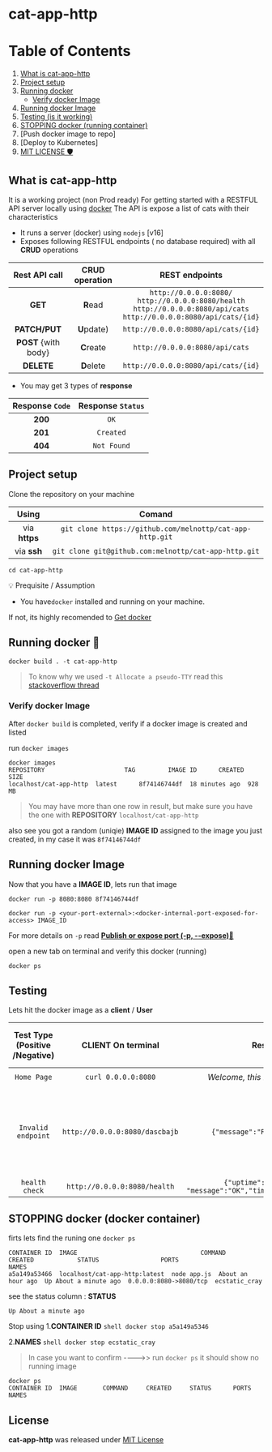 # cat-app-http

# Table of Contents


1. [What is cat-app-http](#what-is-cat-app-http-)
2. [Project setup ](#project-setup-)
3. [Running docker ](#running-docker-)
   * [Verify docker Image](#verify-docker-image-) 
4. [Running docker Image](#running-docker-image-)
5. [Testing (is it working)](#testing-is-it-working-)
6. [STOPPING docker (running container)](#stopping-docker-docker-container-)
7. [Push docker image to repo]
8. [Deploy to Kubernetes]
7. [MIT LICENSE 🛡️ ](#license-)


## What is cat-app-http

It is a working project (non Prod ready)
For getting started with a RESTFUL API server locally using [docker](https://docs.docker.com/)
The API is expose a list of cats with their characteristics

- It runs a server (docker) using `nodejs` [v16] 
- Exposes following  RESTFUL endpoints ( no database required) with all **CRUD** operations

|**Rest API** call          | **CRUD** operation | REST endpoints|
|:----:                 |:----:           |:----:|
|**GET**                | **R**ead        | `http://0.0.0.0:8080/` <br /> `http://0.0.0.0:8080/health`  <br /> `http://0.0.0.0:8080/api/cats`  <br /> `http://0.0.0.0:8080/api/cats/{id}`|
|**PATCH/PUT**          | **U**pdate)     | `http://0.0.0.0:8080/api/cats/{id}`|
|**POST** {with body}   | **C**reate      | `http://0.0.0.0:8080/api/cats`|
|**DELETE**             | **D**elete      | `http://0.0.0.0:8080/api/cats/{id}` |

 
 - You may get 3 types of **response**
 
  |Response `Code`  | Response `Status` |
  |:---------------:|:-----------------:|
  |     **200**     |       `OK`        |
  |     **201**     |     `Created`     |
  |     **404**     |    `Not Found`    |
  

## Project setup

Clone the repository on your machine

|**Using** | **Comand** |
|:---:|:---:|
|via **https**|```git clone https://github.com/melnottp/cat-app-http.git``` |
|via **ssh**|```git clone git@github.com:melnottp/cat-app-http.git``` |

```shell
cd cat-app-http
```

💡 Prequisite / Assumption
- You have`docker` installed and running on your machine.

If not, its highly recomended to [Get docker](https://docs.docker.com/get-docker/)


## Running docker 🐋

```
docker build . -t cat-app-http
```

> To know why we used `-t Allocate a pseudo-TTY` read this [stackoverflow thread](https://stackoverflow.com/a/40026942)

### Verify docker Image

After `docker build` is completed, verify if a docker image is created and listed

run `docker images`

```shell
docker images
REPOSITORY                      TAG         IMAGE ID      CREATED         SIZE
localhost/cat-app-http  latest      8f74146744df  18 minutes ago  928 MB
```
 > You may have more than one row in result, but make sure you have the one with  **REPOSITORY** `localhost/cat-app-http`

also see you got a random (uniqie) **IMAGE ID** assigned to the image you just created, in my case it was `8f74146744df`

## Running docker Image

Now that you have a **IMAGE ID**, lets run that image


```shell
docker run -p 8080:8080 8f74146744df
```

`docker run -p <your-port-external>:<docker-internal-port-exposed-for-access> IMAGE_ID`

For more details on `-p`  read [**Publish or expose port (-p, --expose)**🔗](https://docs.docker.com/engine/reference/commandline/run/#publish-or-expose-port--p---expose) 

 open a new tab on terminal and verify this docker (running)

```shell
docker ps
```

## Testing

Lets hit the docker image as a **client** / **User** 

|Test Type (Positive /Negative) |**CLIENT** On terminal | Response | **SERVER** (if Docker running with logs) | 
|:----:|:---:|:---:|:---:|
|`Home Page` |`curl 0.0.0.0:8080`| *Welcome, this is your Home page* | `CalledGET : /`|
|`Invalid endpoint`|`http://0.0.0.0:8080/dascbajb` |`{"message":"Route not found"}`|`CalledGET : /dascbajb`  <br /> This endpoint is not implemented / unavailable at the moment !!|
|`health check` | `http://0.0.0.0:8080/health` |`{"uptime":29.560686169,` <br /> `"message":"OK","timestamp":1644057630652}`|`CalledGET : /health`|



## STOPPING docker (docker container)

firts lets find the  runing one
`docker ps`

```shell
CONTAINER ID  IMAGE                                  COMMAND      CREATED            STATUS                 PORTS                   NAMES
a5a149a53466  localhost/cat-app-http:latest  node app.js  About an hour ago  Up About a minute ago  0.0.0.0:8080->8080/tcp  ecstatic_cray
```

see the status column : **STATUS**
```
Up About a minute ago
```

Stop using 
1.**CONTAINER ID** 
    ```shell
    docker stop a5a149a5346
    ```
    
2.**NAMES** 
    ```shell
    docker stop ecstatic_cray
    ```

> In case you want to confirm ---->> run `docker ps` it should show no running image 

```shell
docker ps
CONTAINER ID  IMAGE       COMMAND     CREATED     STATUS      PORTS       NAMES
```


## License

**cat-app-http** was released under [MIT License](LICENSE)


